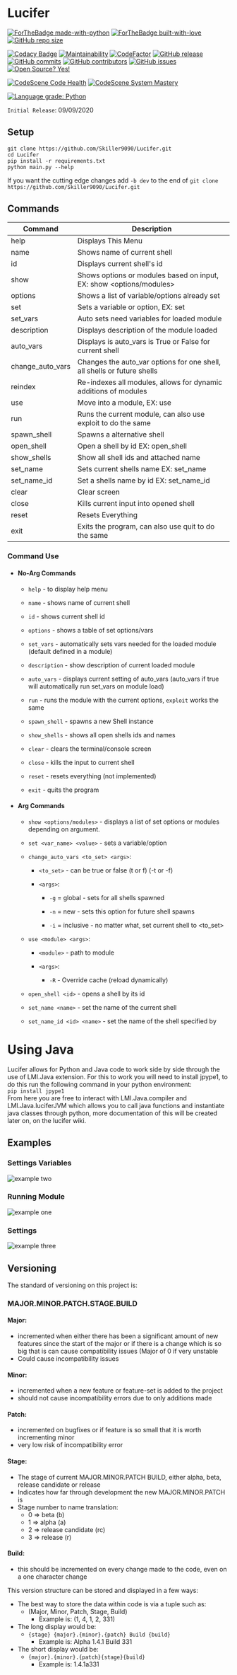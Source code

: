# Lucifer

[![ForTheBadge made-with-python](http://ForTheBadge.com/images/badges/made-with-python.svg)](https://www.python.org/)
[![ForTheBadge built-with-love](http://ForTheBadge.com/images/badges/built-with-love.svg)](https://GitHub.com/Skiller9090/)
[![GitHub repo size](https://img.shields.io/github/repo-size/Skiller9090/Lucifer?color=CC0000&style=for-the-badge)]()

[![Codacy Badge](https://api.codacy.com/project/badge/Grade/066ed76111cd49d98ba5dad52240b2bd)](https://app.codacy.com/manual/alexspam9090/Lucifer?utm_source=github.com&utm_medium=referral&utm_content=Skiller9090/Lucifer&utm_campaign=Badge_Grade_Dashboard)
[![Maintainability](https://api.codeclimate.com/v1/badges/4cf141dbb9b75910c663/maintainability)](https://codeclimate.com/github/Skiller9090/Lucifer/maintainability)
[![CodeFactor](https://www.codefactor.io/repository/github/skiller9090/lucifer/badge)](https://www.codefactor.io/repository/github/skiller9090/lucifer)
[![GitHub release](https://img.shields.io/github/release/Skiller9090/Lucifer.svg)](https://GitHub.com/Skiller9090/Lucifer/releases/)
[![GitHub commits](https://img.shields.io/github/commits-since/Skiller9090/Lucifer/latest)](https://GitHub.com/Skiller9090/Lucifer/commit/)
[![GitHub contributors](https://img.shields.io/github/contributors/Skiller9090/Lucifer)](https://GitHub.com/Skiller9090/Lucifer/graphs/contributors/)
[![GitHub issues](https://img.shields.io/github/issues/Skiller9090/Lucifer)](https://GitHub.com/Skiller9090/Lucifer/issues/)
[![Open Source? Yes!](https://badgen.net/badge/Open%20Source%20%3F/Yes%21/blue?icon=github)](https://github.com/Skiller9090/badges/)

[![CodeScene Code Health](https://codescene.io/projects/9260/status-badges/code-health)](https://codescene.io/projects/9260)
[![CodeScene System Mastery](https://codescene.io/projects/9260/status-badges/system-mastery)](https://codescene.io/projects/9260)

[![Language grade: Python](https://img.shields.io/lgtm/grade/python/g/Skiller9090/Lucifer.svg?logo=lgtm&logoWidth=18)](https://lgtm.com/projects/g/Skiller9090/Lucifer/context:python)

`Initial Release`: 09/09/2020

## Setup

```shell
git clone https://github.com/Skiller9090/Lucifer.git
cd Lucifer
pip install -r requirements.txt
python main.py --help
```

If you want the cutting edge changes add `-b dev` to the end of `git clone https://github.com/Skiller9090/Lucifer.git`

## Commands

| Command            | Description                                                             |
| ------------------ | ----------------------------------------------------------------------- |
|help                | Displays This Menu                                                      |
|name                | Shows name of current shell                                             |
|id                  | Displays current shell's id                                             |
|show                | Shows options or modules based on input, EX: show <options/modules>     | 
|options             | Shows a list of variable/options already set                            |
|set                 | Sets a variable or option, EX: set <var> <data>                         |
|set_vars            | Auto sets need variables for loaded module                              |
|description         | Displays description of the module loaded                               |
|auto_vars           | Displays is auto_vars is True or False for current shell                |  
|change_auto_vars    | Changes the auto_var options for one shell, all shells or future shells | 
|reindex             | Re-indexes all modules, allows for dynamic additions of modules         |
|use                 | Move into a module, EX: use <module>                                    |
|run                 | Runs the current module, can also use exploit to do the same            | 
|spawn_shell         | Spawns a alternative shell                                              |
|open_shell          | Open a shell by id EX: open_shell <id>                                  |
|show_shells         | Show all shell ids and attached name                                    |
|set_name            | Sets current shells name EX: set_name <name>                            |
|set_name_id         | Set a shells name by id EX: set_name_id <id> <name>                     | 
|clear               | Clear screen                                                            |
|close               | Kills current input into opened shell                                   |
|reset               | Resets Everything                                                       |
|exit                | Exits the program, can also use quit to do the same                     |  

### Command Use

- #### No-Arg Commands
    - `help` - to display help menu

    - `name` - shows name of current shell

    - `id` - shows current shell id

    - `options` - shows a table of set options/vars

    - `set_vars` - automatically sets vars needed for the loaded module (default defined in a module)

    - `description` - show description of current loaded module

    - `auto_vars` - displays current setting of auto_vars (auto_vars if true will automatically run set_vars on module
      load)

    - `run` - runs the module with the current options, `exploit` works the same

    - `spawn_shell` - spawns a new Shell instance

    - `show_shells` - shows all open shells ids and names

    - `clear` - clears the terminal/console screen

    - `close` - kills the input to current shell

    - `reset` - resets everything (not implemented)

    - `exit` - quits the program


- #### Arg Commands
    - `show <options/modules>` - displays a list of set options or modules depending on argument.

    - `set <var_name> <value>` - sets a variable/option

    - `change_auto_vars <to_set> <args>`:
        - `<to_set>` - can be true or false (t or f) (-t or -f)

        - `<args>`:
            - `-g` = global - sets for all shells spawned

            - `-n` = new - sets this option for future shell spawns

            - `-i` = inclusive - no matter what, set current shell to <to_set>

    - `use <module> <args>`:
        - `<module>` - path to module

        - `<args>`:
            - `-R` - Override cache (reload dynamically)

    - `open_shell <id>` - opens a shell by its id

    - `set_name <name>` - set the name of the current shell

    - `set_name_id <id> <name>` - set the name of the shell specified by <id>

# Using Java

Lucifer allows for Python and Java code to work side by side through the use of LMI.Java extension. For this to work you
will need to install jpype1, to do this run the following command in your python environment:  
`pip install jpype1`  
From here you are free to interact with LMI.Java.compiler and LMI.Java.luciferJVM which allows you to call java
functions and instantiate java classes through python, more documentation of this will be created later on, on the
lucifer wiki.

## Examples

### Settings Variables

![example two](./assets/examples/two.png)

### Running Module

![example one](./assets/examples/one.png)

### Settings

![example three](./assets/examples/three.png)

## Versioning

The standard of versioning on this project is:

### MAJOR.MINOR.PATCH.STAGE.BUILD

#### Major:

- incremented when either there has been a significant amount of new features since the start of the major or if there
  is a change which is so big that is can cause compatibility issues (Major of 0 if very unstable
- Could cause incompatibility issues

#### Minor:

- incremented when a new feature or feature-set is added to the project
- should not cause incompatibility errors due to only additions made

#### Patch:

- incremented on bugfixes or if feature is so small that it is worth incrementing minor
- very low risk of incompatibility error

#### Stage:

- The stage of current MAJOR.MINOR.PATCH BUILD, either alpha, beta, release candidate or release
- Indicates how far through development the new MAJOR.MINOR.PATCH is
- Stage number to name translation:
    - 0 => beta (b)
    - 1 => alpha (a)
    - 2 => release candidate (rc)
    - 3 => release (r)

#### Build:

- this should be incremented on every change made to the code, even on a one character change

This version structure can be stored and displayed in a few ways:

- The best way to store the data within code is via a tuple such as:
    - (Major, Minor, Patch, Stage, Build)
        - Example is: (1, 4, 1, 2, 331)
- The long display would be:
    - `{stage} {major}.{minor}.{patch} Build {build}`
        - Example is: Alpha 1.4.1 Build 331
- The short display would be:
    - `{major}.{minor}.{patch}{stage}{build}`
        - Example is: 1.4.1a331
  
